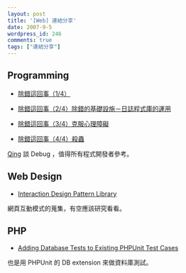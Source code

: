 ```yaml
---
layout: post
title: '[Web] 連結分享'
date: 2007-9-5
wordpress_id: 246
comments: true
tags: ["連結分享"]
---
```


<!--more-->
## Programming

* [除錯這回事](http://www.javaworld.com.tw/roller/page/qing?entry=&#38500;&#37679;&#36889;&#22238;&#20107;_1_4)[（](http://www.javaworld.com.tw/roller/page/qing?entry=%E9%99%A4%E9%8C%AF%E9%80%99%E5%9B%9E%E4%BA%8B_2_4_%E9%99%A4%E9%8C%AF%E7%9A%84%E5%9F%BA%E7%A4%8E%E8%A8%AD%E6%96%BD_%E6%97%A5%E8%AA%8C%E7%A8%8B%E5%BC%8F%E5%BA%AB%E7%9A%84%E9%81%8B%E7%94%A8)[1/4](http://www.javaworld.com.tw/roller/page/qing?entry=&#38500;&#37679;&#36889;&#22238;&#20107;_1_4)[）](http://www.javaworld.com.tw/roller/page/qing?entry=%E9%99%A4%E9%8C%AF%E9%80%99%E5%9B%9E%E4%BA%8B_2_4_%E9%99%A4%E9%8C%AF%E7%9A%84%E5%9F%BA%E7%A4%8E%E8%A8%AD%E6%96%BD_%E6%97%A5%E8%AA%8C%E7%A8%8B%E5%BC%8F%E5%BA%AB%E7%9A%84%E9%81%8B%E7%94%A8)

* [除錯這回事（2/4）除錯的基礎設施－日誌程式庫的運用](http://www.javaworld.com.tw/roller/page/qing?entry=%E9%99%A4%E9%8C%AF%E9%80%99%E5%9B%9E%E4%BA%8B_2_4_%E9%99%A4%E9%8C%AF%E7%9A%84%E5%9F%BA%E7%A4%8E%E8%A8%AD%E6%96%BD_%E6%97%A5%E8%AA%8C%E7%A8%8B%E5%BC%8F%E5%BA%AB%E7%9A%84%E9%81%8B%E7%94%A8)

* [除錯這回事（3/4）克服心理障礙](http://www.javaworld.com.tw/roller/page/qing?entry=%E9%99%A4%E9%8C%AF%E9%80%99%E5%9B%9E%E4%BA%8B_3_4_%E5%85%8B%E6%9C%8D%E5%BF%83%E7%90%86%E9%9A%9C%E7%A4%99)

* [除錯這回事（4/4）殺蟲](http://www.javaworld.com.tw/roller/page/qing?entry=%E9%99%A4%E9%8C%AF%E9%80%99%E5%9B%9E%E4%BA%8B_4_4_%E6%AE%BA%E8%9F%B2)

[Qing](http://www.javaworld.com.tw/roller/page/qing) 談 Debug ，值得所有程式開發者參考。



## Web Design 

* [Interaction Design Pattern Library](http://www.welie.com/patterns/)

網頁互動模式的蒐集，有空應該研究看看。



## PHP

* [Adding Database Tests to Existing PHPUnit Test Cases](http://www.ds-o.com/archives/64-Adding-Database-Tests-to-Existing-PHPUnit-Test-Cases.html)

也是用 PHPUnit 的 DB extension 來做資料庫測試。


